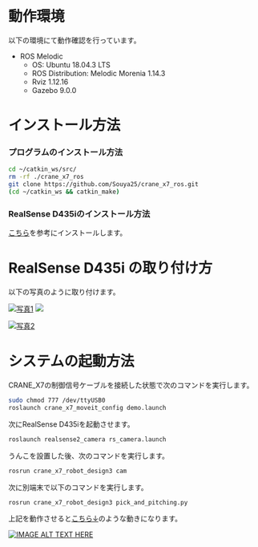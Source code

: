 # 動作環境

以下の環境にて動作確認を行っています。

 - ROS Melodic
   - OS: Ubuntu 18.04.3 LTS
   - ROS Distribution: Melodic Morenia 1.14.3
   - Rviz 1.12.16
   - Gazebo 9.0.0
 
# インストール方法

### プログラムのインストール方法

```sh
cd ~/catkin_ws/src/
rm -rf ./crane_x7_ros
git clone https://github.com/Souya25/crane_x7_ros.git
(cd ~/catkin_ws && catkin_make)
``` 

### RealSense D435iのインストール方法

[こちら](https://github.com/IntelRealSense/librealsense/blob/master/doc/distribution_linux.md)を参考にインストールします。

# RealSense D435i の取り付け方

以下の写真のように取り付けます。

[![写真1](setting1.png)](https://github.com/Souya25/crane_x7_ros/blob/master/pic/setting1.png "setting1.png")
<img src="***https://github.com/Souya25/crane_x7_ros/blob/master/pic/setting1.png***" width="***500px***">

[![写真2](setting2.png)](https://github.com/Souya25/crane_x7_ros/blob/master/pic/setting2.png "setting2.png")

# システムの起動方法

CRANE_X7の制御信号ケーブルを接続した状態で次のコマンドを実行します。
```sh
sudo chmod 777 /dev/ttyUSB0
roslaunch crane_x7_moveit_config demo.launch
```

次にRealSense D435iを起動させます。
```sh
roslaunch realsense2_camera rs_camera.launch
```

うんこを設置した後、次のコマンドを実行します。

```sh
rosrun crane_x7_robot_design3 cam
```

次に別端末で以下のコマンドを実行します。
```sh
rosrun crane_x7_robot_design3 pick_and_pitching.py
```

上記を動作させると[こちら↓](https://www.youtube.com/watch?v=mAbgiquSygA&feature=youtu.be)のような動きになります。

[![IMAGE ALT TEXT HERE](http://img.youtube.com/vi/mAbgiquSygA/0.jpg)](https://www.youtube.com/watch?v=mAbgiquSygA&feature=youtu.be)

